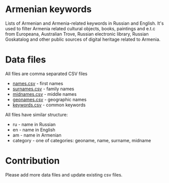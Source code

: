 # Armenian keywords

Lists of Armenian and Armenia-related keywords in Russian and English. 
It's used to filter Armenia related cultural objects, books, paintings and e.t.c from Europeana, Australian Trove, Russian electronic library, Russian Goskatalog 
and other public sources of digital heritage related to Armenia.

# Data files


All files are comma separated CSV files

* [names.csv](data/names.csv) - first names
* [surnames.csv](data/surnames.csv) - family names
* [midnames.csv](data/surnames.csv) - middle names
* [geonames.csv](data/geonames.csv) - geographic names
* [keywords.csv](data/keywords.csv) - common keywords

All files have similar structure:
* ru - name in Russian
* en - name in English
* am - name in Armenian
* category - one of categories: geoname, name, surname, midname


# Contribution

Please add more data files and update existing csv files.

